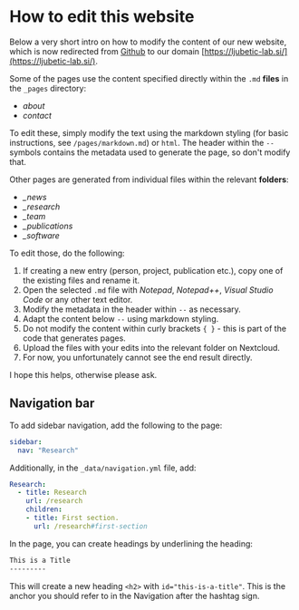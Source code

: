 # How to edit this website

Below a very short intro on how to modify the content of our new website, which is now redirected from  [Github](https://ajasja.github.io) to our domain [https://ljubetic-lab.si/](https://ljubetic-lab.si/).

Some of the pages use the content specified directly within the `.md` **files** in the `_pages` directory:

* *about*
* *contact*

To edit these, simply modify the text using the markdown styling (for basic instructions, see `/pages/markdown.md`) or `html`. The header within the `--` symbols contains the metadata used to generate the page, so don't modify that.

Other pages are generated from individual files within the relevant **folders**:

* *_news*
* *_research*
* *_team*
* *_publications*
* *_software*

To edit those, do the following:

1. If creating a new entry (person, project, publication etc.), copy one of the existing files and rename it.
2. Open the selected `.md` file with *Notepad*, *Notepad++*, *Visual Studio Code* or any other text editor.
3. Modify the metadata in the header within `--` as necessary.
4. Adapt the content below `--` using markdown styling.
5. Do not modify the content within curly brackets `{ }` - this is part of the code that generates pages.
6. Upload the files with your edits into the relevant folder on Nextcloud.
7. For now, you unfortunately cannot see the end result directly. 

I hope this helps, otherwise please ask.


## Navigation bar
To add sidebar navigation, add the following to the page:
```yml
sidebar:
  nav: "Research"
```
Additionally, in the `_data/navigation.yml` file, add:
```yml
Research:
  - title: Research
    url: /research
    children: 
    - title: First section.
      url: /research#first-section
```
In the page, you can create headings by underlining the heading:
```md
This is a Title
---------
```
This will create a new heading `<h2>` with `id="this-is-a-title"`. This is the anchor you should refer to in the Navigation after the hashtag sign.
